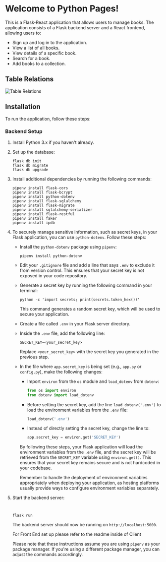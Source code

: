 # Welcome to Python Pages!

This is a Flask-React application that allows users to manage books. The application consists of a Flask backend server and a React frontend, allowing users to:

- Sign up and log in to the application.
- View a list of all books.
- View details of a specific book.
- Search for a book.
- Add books to a collection.

## Table Relations

![Table Relations](https://github.com/salvat36/python_pages/assets/116766995/a2a2e2a6-30c4-47b9-869c-c4d2d80cf9b7)

## Installation

To run the application, follow these steps:

### Backend Setup

1. Install Python 3.x if you haven't already.

2. Set up the database:

   ```shell
   flask db init
   flask db migrate
   flask db upgrade
   ```

3. Install additional dependencies by running the following commands:

   ```shell
   pipenv install flask-cors
   pipenv install flask-bcrypt
   pipenv install python-dotenv
   pipenv install flask-sqlalchemy
   pipenv install flask-migrate
   pipenv install sqlalchemy-serializer
   pipenv install flask-restful
   pipenv install faker
   pipenv install ipdb
   ```

4. To securely manage sensitive information, such as secret keys, in your Flask application, you can use `python-dotenv`. Follow these steps:

   - Install the `python-dotenv` package using `pipenv`:

     ```shell
     pipenv install python-dotenv
     ```

   - Edit your `.gitignore` file and add a line that says `.env` to exclude it from version control. This ensures that your secret key is not exposed in your code repository.

   - Generate a secret key by running the following command in your terminal:

     ```shell
     python -c 'import secrets; print(secrets.token_hex())'
     ```

     This command generates a random secret key, which will be used to secure your application.

   - Create a file called `.env` in your Flask server directory.

   - Inside the `.env` file, add the following line:

     ```
     SECRET_KEY=<your_secret_key>
     ```

     Replace `<your_secret_key>` with the secret key you generated in the previous step.

   - In the file where `app.secret_key` is being set (e.g., `app.py` or `config.py`), make the following changes:

     - Import `environ` from the `os` module and `load_dotenv` from `dotenv`:

       ```python
       from os import environ
       from dotenv import load_dotenv
       ```

     - Before setting the secret key, add the line `load_dotenv('.env')` to load the environment variables from the `.env` file:

       ```python
       load_dotenv('.env')
       ```

     - Instead of directly setting the secret key, change the line to:

       ```python
       app.secret_key = environ.get('SECRET_KEY')
       ```

     By following these steps, your Flask application will load the environment variables from the `.env` file, and the secret key will be retrieved from the `SECRET_KEY` variable using `environ.get()`. This ensures that your secret key remains secure and is not hardcoded in your codebase.

     Remember to handle the deployment of environment variables appropriately when deploying your application, as hosting platforms usually provide ways to configure environment variables separately.

5. Start the backend server:

   ```shell


   flask run
   ```

   The backend server should now be running on `http://localhost:5000`.
   
   For Front End set up please refer to the readme inside of Client
   
   Please note that these instructions assume you are using `pipenv` as your package manager. If you're using a different package manager, you can adjust the commands accordingly.